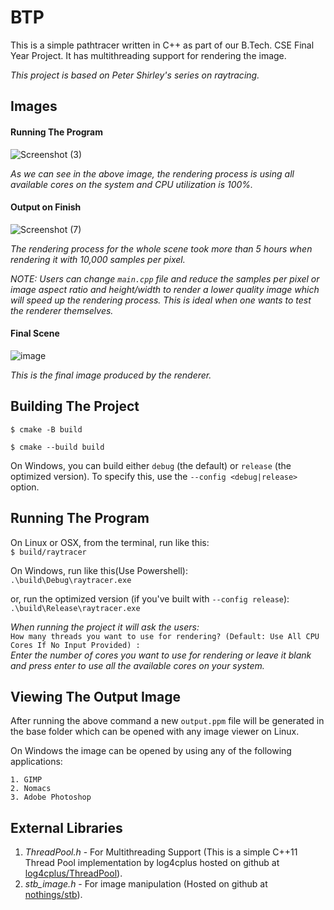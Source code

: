 # BTP

This is a simple pathtracer written in C++ as part of our B.Tech. CSE Final Year Project. It has multithreading support for rendering the image.  

*This project is based on Peter Shirley's series on raytracing.*

## Images
#### Running The Program
![Screenshot (3)](https://user-images.githubusercontent.com/28944997/120982202-0e11c700-c796-11eb-9b96-698d0f8a5727.png)  

*As we can see in the above image, the rendering process is using all available cores on the system and CPU utilization is 100%.*  
#### Output on Finish  
![Screenshot (7)](https://user-images.githubusercontent.com/28944997/120982213-110cb780-c796-11eb-9e8c-ec8bc9a46ed3.png)  

*The rendering process for the whole scene took more than 5 hours when rendering it with 10,000 samples per pixel.*

*NOTE: Users can change `main.cpp` file and reduce the samples per pixel or image aspect ratio and height/width to render a lower quality image which will speed up the rendering process. This is ideal when one wants to test the renderer themselves.*  

#### Final Scene  
![image](https://user-images.githubusercontent.com/28944997/120983973-d3109300-c797-11eb-8f28-567bffa2cb21.png)  

*This is the final image produced by the renderer.*


## Building The Project

`$ cmake -B build`

`$ cmake --build build`
  
On Windows, you can build either `debug` (the default) or `release` (the optimized version). To specify this, use the `--config <debug|release>` option.

## Running The Program
On Linux or OSX, from the terminal, run like this:  
`$ build/raytracer`  
  
On Windows, run like this(Use Powershell):  
`.\build\Debug\raytracer.exe`

or, run the optimized version (if you've built with `--config release`):  
`.\build\Release\raytracer.exe`

*When running the project it will ask the users:*  
`How many threads you want to use for rendering? (Default: Use All CPU Cores If No Input Provided) : `  
*Enter the number of cores you want to use for rendering or leave it blank and press enter to use all the available cores on your system.*


## Viewing The Output Image
After running the above command a new `output.ppm` file will be generated in the base folder which can be opened with any image viewer on Linux.

On Windows the image can be opened by using any of the following applications:

    1. GIMP
    2. Nomacs
    3. Adobe Photoshop

## External Libraries
1. *ThreadPool.h* - For Multithreading Support (This is a simple C++11 Thread Pool implementation by log4cplus hosted on github at [log4cplus/ThreadPool](https://github.com/log4cplus/ThreadPool)).  
2. *stb_image.h*  - For image manipulation (Hosted on github at [nothings/stb](https://github.com/nothings/stb)).

